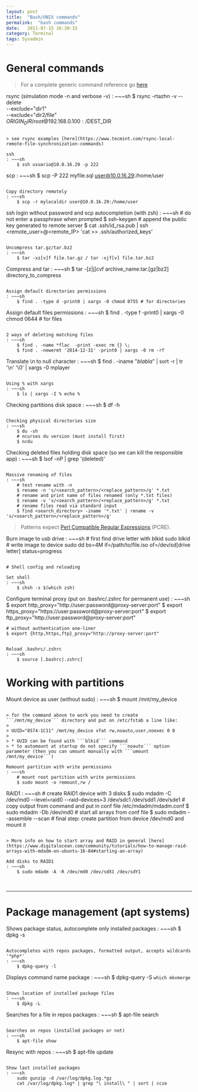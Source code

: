 ```yaml
---
layout: post
title:  "Bash/UNIX commands"
permalink:  "bash commands"
date:   2011-07-15 16:30:15
category: Terminal
tags: Sysadmin
---
```

# General commands


> For a complete generic command reference go [here](http://cb.vu/unixtoolbox.xhtml)

rsync (simulation mode -n and verbose -v)
: ~~~sh
    $ rsync -rtazhn -v --delete \
    --exclude="dir1" \
    --exclude="dir2/file" \
    $ORIGIN_DIR/ root@192.168.0.100:/$DEST_DIR
~~~

> see rsync examples [here](https://www.tecmint.com/rsync-local-remote-file-synchronization-commands)

ssh
: ~~~sh
    $ ssh usuario@10.0.16.29 -p 222
~~~

scp
: ~~~sh
    $ scp -P 222 myfile.sql user@10.0.16.29:/home/user
~~~

Copy directory remotely
: ~~~sh
    $ scp -r mylocaldir user@10.0.16.29:/home/user
~~~

ssh login without password and scp autocompletion (with zsh)
: ~~~sh
    # do not enter a passphrase when prompted
    $ ssh-keygen
    # append the public key generated to remote server
    $ cat .ssh/id_rsa.pub | ssh <remote_user>@<remote_IP> 'cat >> .ssh/authorized_keys'
~~~

Uncompress tar.gz/tar.bz2
: ~~~sh
    $ tar -xz[v]f file.tar.gz / tar -xjf[v] file.tar.bz2
~~~

Compress and tar
: ~~~sh
    $ tar -[z|j]cvf archive_name.tar.[gz|bz2] directory_to_compress
~~~

Assign default directories permissions
: ~~~sh
    $ find . -type d -print0 | xargs -0 chmod 0755 # for directories
~~~

Assign default files permissions
: ~~~sh
    $ find . -type f -print0 | xargs -0 chmod 0644 # for files
~~~

2 ways of deleting matching files
: ~~~sh
    $ find . -name *flac  -print -exec rm {} \;
    $ find . -newermt '2014-12-31' -print0 | xargs -0 rm -rf
~~~

Translate \n to null character
: ~~~sh
    $ find . -iname "*blabla*" | sort -r | tr '\n' '\0' | xargs -0 mplayer
~~~

Using % with xargs
: ~~~sh
    $ ls | xargs -I % echo %
~~~

Checking partitions disk space
: ~~~sh
    $ df -h
~~~

Checking physical directories size
: ~~~sh
    $ du -sh
    # ncurses du version (must install first)
    $ ncdu
~~~

Checking deleted files holding disk space (so we can kill the responsible app)
: ~~~sh
    $ lsof -nP | grep '(deleted)'
~~~

Massive renaming of files
: ~~~sh
    # test rename with -n
    $ rename -n 's/<search_pattern>/<replace_pattern>/g' *.txt
    # rename and print name of files renamed (only *.txt files)
    $ rename -v 's/<search_pattern>/<replace_pattern>/g' *.txt
    # rename files read via standard input
    $ find <search_directory> -iname '*.txt' | rename -v 's/<search_pattern>/<replace_pattern>/g'
~~~

> Patterns expect [Perl Compatible Regular Expressions](https://regex101.com/#pcre) (PCRE).

Burn image to usb drive
: ~~~sh
    # first find drive letter with blkid
    sudo blkid
    # write image to device
    sudo dd bs=4M if=/path/to/file.iso of=/dev/sd[drive letter] status=progress
~~~

# Shell config and reloading

Set shell
: ~~~sh
    $ chsh -s $(which zsh)
~~~

Configure terminal proxy (put on .bashrc/.zshrc for permanent use)
: ~~~sh
    $ export http_proxy="http://user:password@proxy-server:port"
    $ export https_proxy="https://user:password@proxy-server:port"
    $ export ftp_proxy="http://user:password@proxy-server:port"
    
    # without authentication one-liner
    $ export {http,https,ftp}_proxy="http://proxy-server:port"
~~~

Reload .bashrc/.zshrc
: ~~~sh
    $ source [.bashrc|.zshrc]
~~~

# Working with partitions

Mount device as user (without sudo)
: ~~~sh
    $ mount /mnt/my_device
~~~

> for the command above to work you need to create ```/mnt/my_device``` directory and put on /etc/fstab a line like:
>
> UUID="8574-1C11" /mnt/my_device vfat rw,noauto,user,noexec 0 0
>
> * UUID can be found with ```blkid``` command
> * to automount at startup do not specify ```noauto``` option parameter (then you can umount manually with ```umount /mnt/my_device```)

Remount partition with write permissions
: ~~~sh
    # mount root partition with write permissions
    $ sudo mount -o remount,rw /
~~~

RAID1
: ~~~sh
    # create RAID1 device with 3 disks
    $ sudo mdadm -C /dev/md0 --level=raid0 --raid-devices=3 /dev/sdc1 /dev/sdd1 /dev/sde1
    # copy output from command and put in conf file /etc/mdadm/mdadm.conf
    $ sudo mdadm -Db /dev/md0
    # start all arrays from conf file
    $ sudo mdadm --assemble --scan
    # final step: create partition from device /dev/md0 and mount it
~~~

> More info on how to start array and RAID in general [here](https://www.digitalocean.com/community/tutorials/how-to-manage-raid-arrays-with-mdadm-on-ubuntu-16-04#starting-an-array)

Add disks to RAID1
: ~~~sh
    $ sudo mdadm -A -R /dev/md0 /dev/sdX1 /dev/sdY1
~~~

<br />

---

# Package management (apt systems)

Shows package status, autocomplete only installed packages
: ~~~sh
    $ dpkg -s
~~~

Autocompletes with repos packages, formatted output, accepts wildcards '*php*'
: ~~~sh
    $ dpkg-query -l
~~~

Displays command name package
: ~~~sh
    $ dpkg-query -S `which mkvmerge`
~~~

Shows location of installed package files
: ~~~sh
    $ dpkg -L
~~~

Searches for a file in repos packages
: ~~~sh
    $ apt-file search
~~~

Searches on repos (installed packages or not)
: ~~~sh
    $ apt-file show
~~~

Resync with repos
: ~~~sh
    $ apt-file update
~~~

Show last installed packages
: ~~~sh
    sudo gunzip -d /var/log/dpkg.log.*gz
    cat /var/log/dpkg.log* | grep "\ install\ " | sort | ccze
~~~


